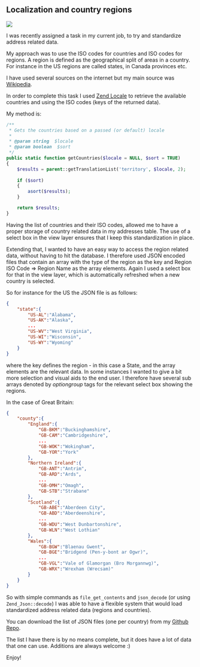## Localization and country regions

<img class="post-image" src="{{ cdnUrl }}/files/2012-03-05-world.png" />

I was recently assigned a task in my current job, to try and standardize address related data.

My approach was to use the ISO codes for countries and ISO codes for regions. A region is defined as the geographical split of areas in a country. For instance in the US regions are called states, in Canada provinces etc.

I have used several sources on the internet but my main source was [Wikipedia](http://en.wikipedia.org/wiki/ISO_3166-2).

In order to complete this task I used [Zend Locale](http://framework.zend.com/manual/en/zend.locale.html) to retrieve the available countries and using the ISO codes (keys of the returned data).

My method is:

```php
/**
 * Gets the countries based on a passed (or default) locale
 * 
 * @param string  $locale
 * @param boolean  $sort
 */
public static function getCountries($locale = NULL, $sort = TRUE)
{
    $results = parent::getTranslationList('territory', $locale, 2);
    
    if ($sort) 
    {
        asort($results);
    }

    return $results;
}
```

Having the list of countries and their ISO codes, allowed me to have a proper storage of country related data in my addresses table. The use of a select box in the view layer ensures that I keep this standardization in place.

Extending that, I wanted to have an easy way to access the region related data, without having to hit the database. I therefore used JSON encoded files that contain an array with the type of the region as the key and Region ISO Code => Region Name as the array elements. Again I used a select box for that in the view layer, which is automatically refreshed when a new country is selected.

So for instance for the US the JSON file is as follows:

```json
{
    "state":{
        "US-AL":"Alabama",
        "US-AK":"Alaska",
        ...
        "US-WV":"West Virginia",
        "US-WI":"Wisconsin",
        "US-WY":"Wyoming"
    }
}
```

where the key defines the region - in this case a State, and the array elements are the relevant data. In some instances I wanted to give a bit more selection and visual aids to the end user. I therefore have several sub arrays denoted by *optiongroup* tags for the relevant select box showing the regions.

In the case of Great Britain:

```json
{
    "county":{
        "England":{
            "GB-BKM":"Buckinghamshire",
            "GB-CAM":"Cambridgeshire",
            ...
            "GB-WOK":"Wokingham",
            "GB-YOR":"York"
        },
        "Northern Ireland":{
            "GB-ANT":"Antrim",
            "GB-ARD":"Ards",
            ...
            "GB-OMH":"Omagh",
            "GB-STB":"Strabane"
        },
        "Scotland":{
            "GB-ABE":"Aberdeen City",
            "GB-ABD":"Aberdeenshire",
            ...
            "GB-WDU":"West Dunbartonshire",
            "GB-WLN":"West Lothian"
        },
        "Wales":{
            "GB-BGW":"Blaenau Gwent",
            "GB-BGE":"Bridgend (Pen-y-bont ar Ogwr)",
            ...
            "GB-VGL":"Vale of Glamorgan (Bro Morgannwg)",
            "GB-WRX":"Wrexham (Wrecsam)"
        }
    }
}
```

So with simple commands as `file_get_contents` and `json_decode` (or using `Zend_Json::decode`) I was able to have a flexible system that would load standardized address related data (regions and countries).

You can download the list of JSON files (one per country) from my [Github Repo](https://github.com/niden/Localized_World_Regions).

The list I have there is by no means complete, but it does have a lot of data that one can use. Additions are always welcome :)

Enjoy!

